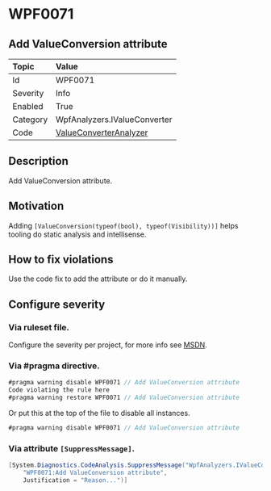 # WPF0071
## Add ValueConversion attribute

| Topic    | Value
| :--      | :--
| Id       | WPF0071
| Severity | Info
| Enabled  | True
| Category | WpfAnalyzers.IValueConverter
| Code     | [ValueConverterAnalyzer](https://github.com/DotNetAnalyzers/WpfAnalyzers/blob/master/WpfAnalyzers/Analyzers/ValueConverterAnalyzer.cs)

## Description

Add ValueConversion attribute.

## Motivation

Adding `[ValueConversion(typeof(bool), typeof(Visibility))]` helps tooling do static analysis and intellisense.

## How to fix violations

Use the code fix to add the attribute or do it manually.

<!-- start generated config severity -->
## Configure severity

### Via ruleset file.

Configure the severity per project, for more info see [MSDN](https://msdn.microsoft.com/en-us/library/dd264949.aspx).

### Via #pragma directive.
```C#
#pragma warning disable WPF0071 // Add ValueConversion attribute
Code violating the rule here
#pragma warning restore WPF0071 // Add ValueConversion attribute
```

Or put this at the top of the file to disable all instances.
```C#
#pragma warning disable WPF0071 // Add ValueConversion attribute
```

### Via attribute `[SuppressMessage]`.

```C#
[System.Diagnostics.CodeAnalysis.SuppressMessage("WpfAnalyzers.IValueConverter", 
    "WPF0071:Add ValueConversion attribute", 
    Justification = "Reason...")]
```
<!-- end generated config severity -->
